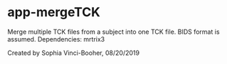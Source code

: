 # app-mergeTCK
Merge multiple TCK files from a subject into one TCK file. BIDS format is assumed.
Dependencies: mrtrix3

Created by Sophia Vinci-Booher, 08/20/2019
